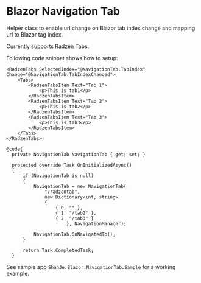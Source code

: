 # Blazor Navigation Tab
Helper class to enable url change on Blazor tab index change and mapping url to Blazor tag index.

Currently supports Radzen Tabs.

Following code snippet shows how to setup:

    <RadzenTabs SelectedIndex="@NavigationTab.TabIndex" Change="@NavigationTab.TabIndexChanged">
        <Tabs>
            <RadzenTabsItem Text="Tab 1">
                <p>This is tab1</p>
            </RadzenTabsItem>
            <RadzenTabsItem Text="Tab 2">
                <p>This is tab2</p>
            </RadzenTabsItem>
            <RadzenTabsItem Text="Tab 3">
                <p>This is tab3</p>
            </RadzenTabsItem>
        </Tabs>
    </RadzenTabs>

    @code{
      private NavigationTab NavigationTab { get; set; }

      protected override Task OnInitializedAsync()
      {
          if (NavigationTab is null)
          {
              NavigationTab = new NavigationTab(
                  "/radzentab",
                  new Dictionary<int, string>
                  {
                      { 0, "" },
                      { 1, "/tab2" },
                      { 2, "/tab3" }
                          }, NavigationManager);

              NavigationTab.OnNavigatedTo();
          }

          return Task.CompletedTask;
      }

See sample app `ShahJe.Blazor.NavigationTab.Sample` for a working example.
